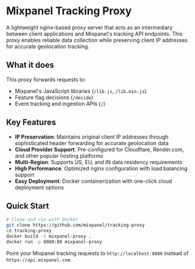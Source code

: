 # Mixpanel Tracking Proxy

A lightweight nginx-based proxy server that acts as an intermediary between client applications and Mixpanel's tracking API endpoints. This proxy enables reliable data collection while preserving client IP addresses for accurate geolocation tracking.

## What it does

This proxy forwards requests to:
- Mixpanel's JavaScript libraries (`/lib.js`, `/lib.min.js`)
- Feature flag decisions (`/decide`)
- Event tracking and ingestion APIs (`/`)

## Key Features

- **IP Preservation**: Maintains original client IP addresses through sophisticated header forwarding for accurate geolocation data
- **Cloud Provider Support**: Pre-configured for Cloudflare, Render.com, and other popular hosting platforms
- **Multi-Region**: Supports US, EU, and IN data residency requirements
- **High Performance**: Optimized nginx configuration with load balancing support
- **Easy Deployment**: Docker containerization with one-click cloud deployment options

## Quick Start

```bash
# Clone and run with Docker
git clone https://github.com/mixpanel/tracking-proxy
cd tracking-proxy
docker build -t mixpanel-proxy .
docker run -p 8080:80 mixpanel-proxy
```

Point your Mixpanel tracking requests to `http://localhost:8080` instead of `https://api.mixpanel.com`.
